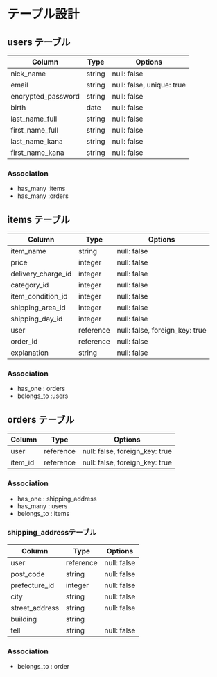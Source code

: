 # テーブル設計

## users テーブル

| Column               | Type   | Options     |
| ------------------   | ------ | ----------- |
| nick_name            | string | null: false |
| email                | string | null: false, unique: true |
| encrypted_password   | string | null: false |
| birth                | date   | null: false |
| last_name_full       | string | null: false |
| first_name_full      | string | null: false |
| last_name_kana       | string | null: false |
| first_name_kana      | string | null: false |

### Association

- has_many :items
- has_many :orders


## items テーブル

| Column            | Type       | Options     |
| ------            | ------     | ----------- |
| item_name         | string     | null: false |
| price             | integer    | null: false |
| delivery_charge_id| integer    | null: false |
| category_id       | integer    | null: false |
| item_condition_id | integer    | null: false |
| shipping_area_id  | integer    | null: false |
| shipping_day_id   | integer    | null: false |
| user              | reference  | null: false, foreign_key: true |
| order_id          | reference  | null: false  |
| explanation       | string     | null: false  |


### Association

- has_one : orders
- belongs_to :users

## orders テーブル

| Column         | Type       | Options     |
| ------         | ------     | ----------- |
| user           | reference  | null: false, foreign_key: true |
| item_id        | reference  | null: false, foreign_key: true |

### Association

- has_one : shipping_address
- has_many : users
- belongs_to : items

### shipping_addressテーブル

| Column         | Type       | Options     |
| ------         | ------     | ----------- |
| user           | reference  | null: false |
| post_code      | string     | null: false |
| prefecture_id  | integer    | null: false |
| city           | string     | null: false |
| street_address | string     | null: false |
| building       | string     |             |
| tell           | string     | null: false |

### Association

- belongs_to : order